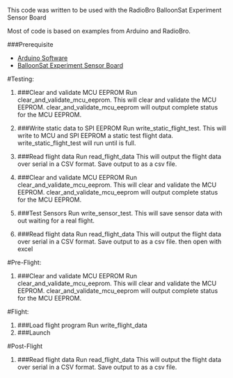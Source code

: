 This code was written to be used with the RadioBro BalloonSat Experiment Sensor Board

Most of code is based on examples from Arduino and RadioBro.

###Prerequisite
- [Arduino Software](http://arduino.cc/en/Main/Software)
- [BalloonSat Experiment Sensor Board](http://shop.radiobro.com/BalloonSat-Experiment-Sensor-Board-BSExpBrd.htm)

#Testing:
1. ###Clear and validate MCU EEPROM
  Run clear\_and\_validate\_mcu\_eeprom.  This will clear and validate the MCU EEPROM. clear\_and\_validate\_mcu\_eeprom will output complete status for the MCU EEPROM.

2. ###Write static data to SPI EEPROM
  Run write\_static\_flight\_test.  This will write to MCU and SPI EEPROM a static test flight data. write\_static\_flight\_test will run until is full.

3. ###Read flight data
  Run read\_flight\_data  This will output the flight data over serial in a CSV format.  Save output to as a csv file.

4. ###Clear and validate MCU EEPROM
  Run clear\_and\_validate\_mcu\_eeprom.  This will clear and validate the MCU EEPROM. clear\_and\_validate\_mcu\_eeprom will output complete status for the MCU EEPROM.

5. ###Test Sensors
  Run write\_sensor\_test.  This will save sensor data with out waiting for a real flight.

6. ###Read flight data
  Run read\_flight\_data  This will output the flight data over serial in a CSV format.  Save output to as a csv file.  then open with excel

#Pre-Flight:
1. ###Clear and validate MCU EEPROM
  Run clear\_and\_validate\_mcu\_eeprom.  This will clear and validate the MCU EEPROM. clear\_and\_validate\_mcu\_eeprom will output complete status for the MCU EEPROM.

#Flight:
1. ###Load flight program
  Run write\_flight\_data
2. ###Launch

#Post-Flight
1. ###Read flight data
  Run read\_flight\_data  This will output the flight data over serial in a CSV format.  Save output to as a csv file.
